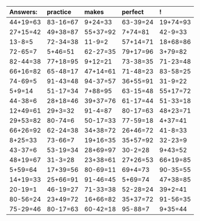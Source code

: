 | Answers: | practice | makes | perfect | ! |
| :--- | :--- | :--- | :--- | :--- |
| 44+19=63 | 83-16=67 | 9+24=33 | 63-39=24 | 19+74=93 | 
| 27+15=42 | 49+38=87 | 55+37=92 | 7+74=81 | 42-9=33 | 
| 13-8=5 | 72-34=38 | 11-9=2 | 57+14=71 | 18+68=86 | 
| 72-65=7 | 5+46=51 | 62-27=35 | 79+17=96 | 3+79=82 | 
| 82-44=38 | 77+18=95 | 9+12=21 | 73-38=35 | 71-23=48 | 
| 66+16=82 | 65-48=17 | 47+14=61 | 71-48=23 | 83-58=25 | 
| 74-69=5 | 91-43=48 | 94-37=57 | 36+55=91 | 31-9=22 | 
| 5+9=14 | 51-17=34 | 7+88=95 | 63-15=48 | 55+17=72 | 
| 44-38=6 | 28+18=46 | 39+37=76 | 61-17=44 | 51-33=18 | 
| 12+49=61 | 29+3=32 | 91-4=87 | 80-17=63 | 48+23=71 | 
| 29+53=82 | 80-74=6 | 50-17=33 | 77-59=18 | 4+37=41 | 
| 66+26=92 | 62-24=38 | 34+38=72 | 26+46=72 | 41-8=33 | 
| 8+25=33 | 73-66=7 | 19+16=35 | 35+57=92 | 32-23=9 | 
| 43-37=6 | 53-19=34 | 28+69=97 | 30-2=28 | 9+43=52 | 
| 48+19=67 | 31-3=28 | 23+38=61 | 27+26=53 | 66+19=85 | 
| 5+59=64 | 17+39=56 | 80-69=11 | 69+4=73 | 90-35=55 | 
| 14+19=33 | 25+66=91 | 91-46=45 | 5+69=74 | 47+38=85 | 
| 20-19=1 | 46-19=27 | 71-33=38 | 52-28=24 | 39+2=41 | 
| 80-56=24 | 23+49=72 | 16+66=82 | 35+37=72 | 91-56=35 | 
| 75-29=46 | 80-17=63 | 60-42=18 | 95-88=7 | 9+35=44 | 
